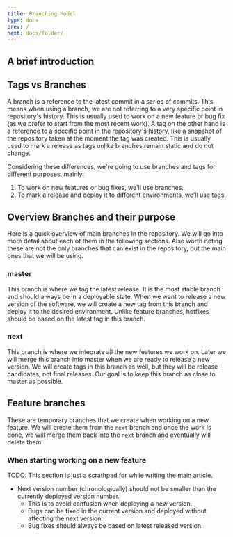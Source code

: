 ```yaml
---
title: Branching Model
type: docs
prev: /
next: docs/folder/
---
```


## A brief introduction

## Tags vs Branches

A branch is a reference to the latest commit in a series of commits. This means when using a branch, we are not referring to a very specific point in repository's history. This is usually used to work on a new feature or bug fix (as we prefer to start from the most recent work).
A tag on the other hand is a reference to a specific point in the repository's history, like a snapshot of the repository taken at the moment the tag was created. This is usually used to mark a release as tags unlike branches remain static and do not change.

Considering these differences, we're going to use branches and tags for different purposes, mainly:

1. To work on new features or bug fixes, we'll use branches.
2. To mark a release and deploy it to different environments, we'll use tags.

## Overview Branches and their purpose

Here is a quick overview of main branches in the repository. We will go into more detail about each of them in the following sections. Also worth noting these are not the only branches that can exist in the repository, but the main ones that we will be using.

### master

This branch is where we tag the latest release. It is the most stable branch and should always be in a deployable state. When we want to release a new version of the software, we will create a new tag from this branch and deploy it to the desired environment.
Unlike feature branches, hotfixes should be based on the latest tag in this branch.
### next

This branch is where we integrate all the new features we work on. Later we will merge this branch into master when we are ready to release a new version. We will create tags in this branch as well, but they will be release candidates, not final releases.
Our goal is to keep this branch as close to master as possible.

## Feature branches

These are temporary branches that we create when working on a new feature. We will create them from the `next` branch and once the work is done, we will merge them back into the `next` branch and eventually will delete them.

### When starting working on a new feature

TODO: This section is just a scrathpad for while writing the main article.

* Next version number (chronologically) should not be smaller than the currently deployed version number.
  * This is to avoid confusion when deploying a new version.
  * Bugs can be fixed in the current version and deployed without affecting the next version.
  * Bug fixes should always be based on latest released version.
